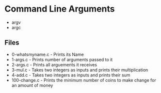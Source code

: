 # Command Line Arguments
* argv
* argc

## Files
* 0-whatsmyname.c - Prints its Name
* 1-args.c - Prints number of arguments passed to it
* 2-args.c - Prints all arguements it receives
* 3-mul.c - Takes two integers as inputs and prints their multiplication
* 4-add.c - Takes two integers as inputs and prints their sum
* 100-change.c - Prints the minimum number of coins to make change for an amount of money